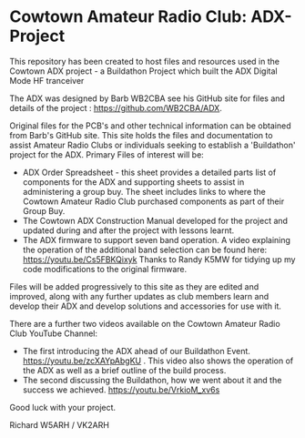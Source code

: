# Cowtown Amateur Radio Club: ADX-Project
This repository has been created to host files and resources used in the Cowtown ADX project - a Buildathon Project which built the ADX Digital Mode HF tranceiver

The ADX was designed by Barb WB2CBA see his GitHub site for files and details of the project : https://github.com/WB2CBA/ADX. 

Original files for the PCB's and other technical information can be obtained from Barb's GitHub site. This site holds the files and documentation to assist Amateur Radio Clubs or individuals seeking to establish a 'Buildathon' project for the ADX.
Primary Files of interest will be:

- ADX Order Spreadsheet - this sheet provides a detailed parts list of components for the ADX and supporting sheets to assist in administering a group buy. The sheet includes links to where the Cowtown Amateur Radio Club purchased components as part of their Group Buy.
- The Cowtown ADX Construction Manual developed for the project and updated during and after the project with lessons learnt.
- The ADX firmware to support seven band operation. A video explaining the operation of the additional band selection can be found here: https://youtu.be/Cs5FBKQixyk   Thanks to Randy K5MW for tidying up my code modifications to the original firmware.
  
Files will be added progressively to this site as they are edited and improved, along with any further updates as club members learn and develop their ADX and develop solutions and accessories for use with it.

There are a further two videos available on the Cowtown Amateur Radio Club YouTube Channel:
- The first introducing the ADX ahead of our Buildathon Event. https://youtu.be/zcXAYpAbgKU . This video also shows the operation of the ADX as well as a brief outline of the build process.
- The second discussing the Buildathon, how we went about it and the success we achieved. https://youtu.be/VrkioM_xv6s

Good luck with your project.

Richard W5ARH / VK2ARH

